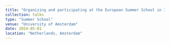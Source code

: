 ```yaml
---
title: "Organizing and participating at the European Summer School in Information Retrieval (ESSIR)"
collection: talks
type: "Summer School"
venue: "University of Amsterdam"
date: 2024-05-01
location: "Netherlands, Amsterdam"
---
```


